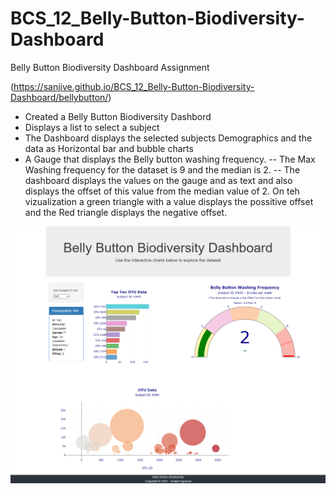 # BCS_12_Belly-Button-Biodiversity-Dashboard

Belly Button Biodiversity Dashboard Assignment 

(https://sanjive.github.io/BCS_12_Belly-Button-Biodiversity-Dashboard/bellybutton/)

- Created a Belly Button Biodiversity Dashbord
- Displays a list to select a subject
- The Dashboard displays the selected subjects Demographics and the data as Horizontal bar and bubble charts
- A Gauge that displays the Belly button washing frequency.
--  The Max Washing frequency for the dataset is 9 and the median is 2.
--  The dashboard displays the values on the gauge and as text and also displays the offset of this value from the median value of 2. On teh vizualization a green triangle with a value displays the possitive offset and the Red triangle displays the negative offset.

![Belly Button Biodiversity Dashboard](images/bellybutton-image01.png)
